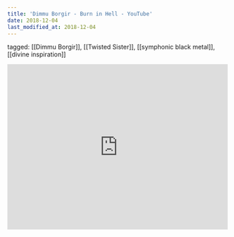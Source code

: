 ```yaml
---
title: 'Dimmu Borgir - Burn in Hell - YouTube'
date: 2018-12-04
last_modified_at: 2018-12-04
---
```

tagged: [[Dimmu Borgir]], [[Twisted Sister]], [[symphonic black metal]], [[divine inspiration]]
<iframe allow="accelerometer; autoplay; clipboard-write; encrypted-media; gyroscope; picture-in-picture" allowfullscreen="" frameborder="0" height="375" id="youtube_iframe" src="https://www.youtube.com/embed/dRSsxUjulLY?feature=oembed&amp;enablejsapi=1&amp;origin=https://safe.txmblr.com&amp;wmode=opaque" width="500"></iframe>